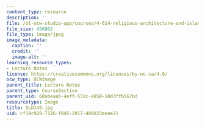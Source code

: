 ```yaml
---
content_type: resource
description: ''
file: /ol-ocw-studio-app/courses/4-614-religious-architecture-and-islamic-cultures-fall-2002/cf19c9287126f8452917480d23eeae21_SLD149.jpg
file_size: 456862
file_type: image/jpeg
image_metadata:
  caption: ''
  credit: ''
  image-alt: ''
learning_resource_types:
- Lecture Notes
license: https://creativecommons.org/licenses/by-nc-sa/4.0/
ocw_type: OCWImage
parent_title: Lecture Notes
parent_type: CourseSection
parent_uid: 68abeaab-4eff-532c-e858-18d3ffb567bd
resourcetype: Image
title: SLD149.jpg
uid: cf19c928-7126-f845-2917-480d23eeae21
---
```

